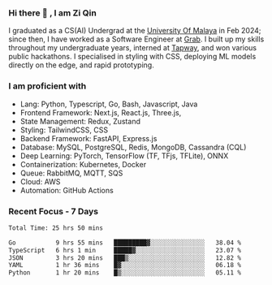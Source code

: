 <!-- <img height="180rem" width="100%" src="https://github.com/ziqinyeow/ziqinyeow/blob/main/header.png?raw=true" /> -->

### Hi there 👋 , I am Zi Qin
<!-- ![visitors](https://visitor-badge.glitch.me/badge?page_id=page.id) -->

I graduated as a CS(AI) Undergrad at the [University Of Malaya](https://www.um.edu.my/) in Feb 2024; since then, I have worked as a Software Engineer at [Grab](https://www.grab.com/my/). I built up my skills throughout my undergraduate years, interned at [Tapway](https://gotapway.com/), and won various public hackathons. I specialised in styling with CSS, deploying ML models directly on the edge, and rapid prototyping.

### I am proficient with

- Lang: Python, Typescript, Go, Bash, Javascript, Java
- Frontend Framework: Next.js, React.js, Three.js,
- State Management: Redux, Zustand
- Styling: TailwindCSS, CSS
- Backend Framework: FastAPI, Express.js
- Database: MySQL, PostgreSQL, Redis, MongoDB, Cassandra (CQL)
- Deep Learning: PyTorch, TensorFlow (TF, TFjs, TFLite), ONNX
- Containerization: Kubernetes, Docker
- Queue: RabbitMQ, MQTT, SQS
- Cloud: AWS
- Automation: GitHub Actions

### Recent Focus - 7 Days
<!--START_SECTION:waka-->

```txt
Total Time: 25 hrs 50 mins

Go           9 hrs 55 mins   █████████▓░░░░░░░░░░░░░░░   38.04 %
TypeScript   6 hrs 1 min     █████▓░░░░░░░░░░░░░░░░░░░   23.07 %
JSON         3 hrs 20 mins   ███▒░░░░░░░░░░░░░░░░░░░░░   12.82 %
YAML         1 hr 36 mins    █▓░░░░░░░░░░░░░░░░░░░░░░░   06.18 %
Python       1 hr 20 mins    █▒░░░░░░░░░░░░░░░░░░░░░░░   05.11 %
```

<!--END_SECTION:waka-->

<!--![Leetcode Stats](https://leetcard.jacoblin.cool/ziqinyeow?ext=heatmap&theme=light,nord&width=1200&height=400)-->

